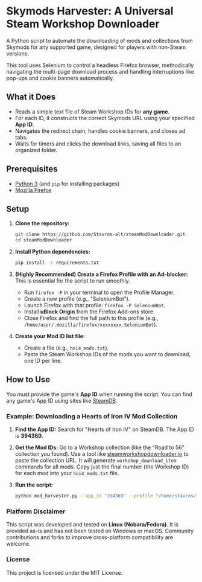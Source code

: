# Skymods Harvester: A Universal Steam Workshop Downloader

A Python script to automate the downloading of mods and collections from Skymods for any supported game, designed for players with non-Steam versions.

This tool uses Selenium to control a headless Firefox browser, methodically navigating the multi-page download process and handling interruptions like pop-ups and cookie banners automatically.

## What it Does
- Reads a simple text file of Steam Workshop IDs for **any game**.
- For each ID, it constructs the correct Skymods URL using your specified **App ID**.
- Navigates the redirect chain, handles cookie banners, and closes ad tabs.
- Waits for timers and clicks the download links, saving all files to an organized folder.

## Prerequisites
- [Python 3](https://www.python.org/) (and `pip` for installing packages)
- [Mozilla Firefox](https://www.mozilla.org/en-US/firefox/new/)

## Setup

1.  **Clone the repository:**
    ```bash
    git clone https://github.com/Stavros-alt/steamModDownloader.git
    cd steamModDownloader
    ```

2.  **Install Python dependencies:**
    ```bash
    pip install -r requirements.txt
    ```

3.  **(Highly Recommended) Create a Firefox Profile with an Ad-blocker:**
    This is essential for the script to run smoothly.
    -   Run `firefox -P` in your terminal to open the Profile Manager.
    -   Create a new profile (e.g., "SeleniumBot").
    -   Launch Firefox with that profile: `firefox -P SeleniumBot`.
    -   Install **uBlock Origin** from the Firefox Add-ons store.
    -   Close Firefox and find the full path to this profile (e.g., `/home/user/.mozilla/firefox/xxxxxxxx.SeleniumBot`).

4.  **Create your Mod ID list file:**
    -   Create a file (e.g., `hoi4_mods.txt`).
    -   Paste the Steam Workshop IDs of the mods you want to download, one ID per line.

## How to Use

You must provide the game's **App ID** when running the script. You can find any game's App ID using sites like [SteamDB](https://steamdb.info/).

### Example: Downloading a Hearts of Iron IV Mod Collection

1.  **Find the App ID:** Search for "Hearts of Iron IV" on SteamDB. The App ID is **394360**.

2.  **Get the Mod IDs:** Go to a Workshop collection (like the "Road to 56" collection you found). Use a tool like [steamworkshopdownloader.io](https://steamworkshopdownloader.io/) to paste the collection URL. It will generate `workshop_download_item` commands for all mods. Copy just the final number (the Workshop ID) for each mod into your `hoi4_mods.txt` file.

3.  **Run the script:**
    ```bash
    python mod_harvester.py --app_id "394360" --profile "/home/stavros/.mozilla/firefox/xxxxxxxx.SeleniumBot" --file "hoi4_mods.txt" --output "HOI4_Mods"
    ```

### Platform Disclaimer
This script was developed and tested on **Linux (Nobara/Fedora)**. It is provided as-is and has not been tested on Windows or macOS. Community contributions and forks to improve cross-platform compatibility are welcome.

### License
This project is licensed under the MIT License.